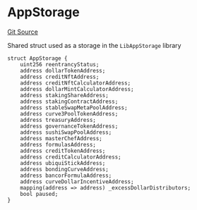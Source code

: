# AppStorage
[Git Source](https://github.com/ubiquity/ubiquity-dollar/blob/edf5f533467baa5ab7defe2b4b5180fa47724cdb/src/dollar/libraries/LibAppStorage.sol)

Shared struct used as a storage in the `LibAppStorage` library


```solidity
struct AppStorage {
    uint256 reentrancyStatus;
    address dollarTokenAddress;
    address creditNftAddress;
    address creditNftCalculatorAddress;
    address dollarMintCalculatorAddress;
    address stakingShareAddress;
    address stakingContractAddress;
    address stableSwapMetaPoolAddress;
    address curve3PoolTokenAddress;
    address treasuryAddress;
    address governanceTokenAddress;
    address sushiSwapPoolAddress;
    address masterChefAddress;
    address formulasAddress;
    address creditTokenAddress;
    address creditCalculatorAddress;
    address ubiquiStickAddress;
    address bondingCurveAddress;
    address bancorFormulaAddress;
    address curveDollarIncentiveAddress;
    mapping(address => address) _excessDollarDistributors;
    bool paused;
}
```

